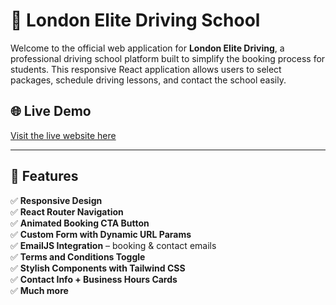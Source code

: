 # 🚗 London Elite Driving School

Welcome to the official web application for **London Elite Driving**, a professional driving school platform built to simplify the booking process for students. This responsive React application allows users to select packages, schedule driving lessons, and contact the school easily.

## 🌐 Live Demo

[Visit the live website here](https://london-elite.vercel.app/)

---

## 📌 Features

✅ **Responsive Design**  
✅ **React Router Navigation**  
✅ **Animated Booking CTA Button**  
✅ **Custom Form with Dynamic URL Params**  
✅ **EmailJS Integration** – booking & contact emails  
✅ **Terms and Conditions Toggle**  
✅ **Stylish Components with Tailwind CSS**  
✅ **Contact Info + Business Hours Cards**  
✅ **Much more**
